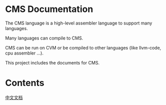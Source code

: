 # CMS Documentation

The CMS language is a high-level assembler language to support many languages.

Many languages can compile to CMS.

CMS can be run on CVM or be compiled to other languages (like llvm-code, cpu assembler ...).

This project includes the documents for CMS.

# Contents

[中文文档](./zh_CN/README.md)
